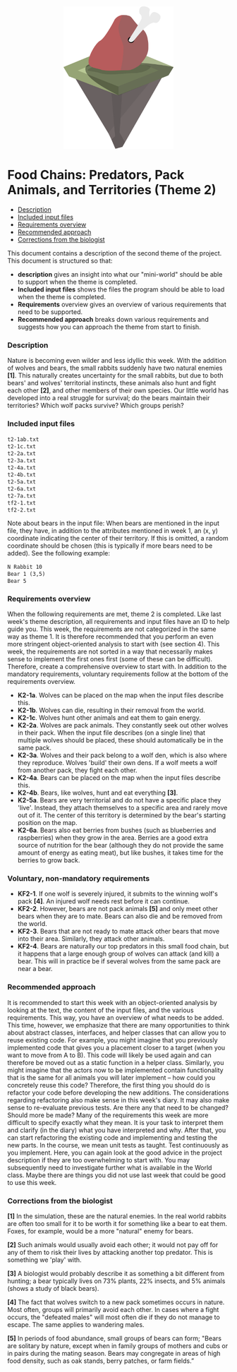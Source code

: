 <p align="center">
    <img width="250px" src="../../../images/theme-2.png"/>
</p>

# Food Chains: Predators, Pack Animals, and Territories (Theme 2)

- [Description](#description)
- [Included input files](#included-input-files)
- [Requirements overview](#requirements-overview)
- [Recommended approach](#recommended-approach)
- [Corrections from the biologist](#corrections-from-the-biologist)

This document contains a description of the second theme of the project.
This document is structured so that:
- **description** gives an insight into what our "mini-world" should be able to support when the theme is completed.
- **Included input files** shows the files the program should be able to load when the theme is completed.
- **Requirements** overview gives an overview of various requirements that need to be supported.
- **Recommended approach** breaks down various requirements and suggests how you can approach the theme from start to finish.

### Description
Nature is becoming even wilder and less idyllic this week. With the addition of wolves and bears, the small rabbits suddenly have two natural enemies **[1]**. This naturally creates uncertainty for the small rabbits, but due to both bears' and wolves' territorial instincts, these animals also hunt and fight each other **[2]**, and other members of their own species. Our little world has developed into a real struggle for survival; do the bears maintain their territories? Which wolf packs survive? Which groups perish?

### Included input files
```
t2-1ab.txt
t2-1c.txt
t2-2a.txt
t2-3a.txt
t2-4a.txt
t2-4b.txt
t2-5a.txt
t2-6a.txt
t2-7a.txt
tf2-1.txt
tf2-2.txt
```
Note about bears in the input file: When bears are mentioned in the input file, they have, in addition to the attributes mentioned in week 1, an (x, y) coordinate indicating the center of their territory. If this is omitted, a random coordinate should be chosen (this is typically if more bears need to be added). See the following example:

```
N Rabbit 10
Bear 1 (3,5)
Bear 5
```

### Requirements overview
When the following requirements are met, theme 2 is completed. Like last week's theme description, all requirements and input files have an ID to help guide you. This week, the requirements are not categorized in the same way as theme 1. It is therefore recommended that you perform an even more stringent object-oriented analysis to start with (see section 4). This week, the requirements are not sorted in a way that necessarily makes sense to implement the first ones first (some of these can be difficult). Therefore, create a comprehensive overview to start with. In addition to the mandatory requirements, voluntary requirements follow at the bottom of the requirements overview.

- **K2-1a**. Wolves can be placed on the map when the input files describe this.
- **K2-1b**. Wolves can die, resulting in their removal from the world.
- **K2-1c**. Wolves hunt other animals and eat them to gain energy.
- **K2-2a**. Wolves are pack animals. They constantly seek out other wolves in their pack. When the input file describes (on a single line) that multiple wolves should be placed, these should automatically be in the same pack.
- **K2-3a**. Wolves and their pack belong to a wolf den, which is also where they reproduce. Wolves 'build' their own dens. If a wolf meets a wolf from another pack, they fight each other.
- **K2-4a**. Bears can be placed on the map when the input files describe this.
- **K2-4b**. Bears, like wolves, hunt and eat everything **[3]**.
- **K2-5a**. Bears are very territorial and do not have a specific place they 'live'. Instead, they attach themselves to a specific area and rarely move out of it. The center of this territory is determined by the bear's starting position on the map.
- **K2-6a**. Bears also eat berries from bushes (such as blueberries and raspberries) when they grow in the area. Berries are a good extra source of nutrition for the bear (although they do not provide the same amount of energy as eating meat), but like bushes, it takes time for the berries to grow back.

### Voluntary, non-mandatory requirements
- **KF2-1**. If one wolf is severely injured, it submits to the winning wolf's pack **[4]**. An injured wolf needs rest before it can continue.
- **KF2-2**. However, bears are not pack animals **[5]** and only meet other bears when they are to mate. Bears can also die and be removed from the world.
- **KF2-3**. Bears that are not ready to mate attack other bears that move into their area. Similarly, they attack other animals.
- **KF2-4**. Bears are naturally our top predators in this small food chain, but it happens that a large enough group of wolves can attack (and kill) a bear. This will in practice be if several wolves from the same pack are near a bear.

### Recommended approach
It is recommended to start this week with an object-oriented analysis by looking at the text, the content of the input files, and the various requirements. This way, you have an overview of what needs to be added. This time, however, we emphasize that there are many opportunities to think about abstract classes, interfaces, and helper classes that can allow you to reuse existing code. For example, you might imagine that you previously implemented code that gives you a placement closer to a target (when you want to move from A to B). This code will likely be used again and can therefore be moved out as a static function in a helper class. Similarly, you might imagine that the actors now to be implemented contain functionality that is the same for all animals you will later implement – how could you concretely reuse this code? Therefore, the first thing you should do is refactor your code before developing the new additions. The considerations regarding refactoring also make sense in this week's diary. It may also make sense to re-evaluate previous tests. Are there any that need to be changed? Should more be made? Many of the requirements this week are more difficult to specify exactly what they mean. It is your task to interpret them and clarify (in the diary) what you have interpreted and why. After that, you can start refactoring the existing code and implementing and testing the new parts. In the course, we mean unit tests as taught. Test continuously as you implement. Here, you can again look at the good advice in the project description if they are too overwhelming to start with. You may subsequently need to investigate further what is available in the World class. Maybe there are things you did not use last week that could be good to use this week.

### Corrections from the biologist
**[1]** In the simulation, these are the natural enemies. In the real world rabbits are often too small for it to be worth it for something like a bear to eat them. Foxes, for example, would be a more "natural" enemy for bears.

**[2]** Such animals would usually avoid each other; it would not pay off for any of them to risk their lives by attacking another top predator. This is something we 'play' with.

**[3]** A biologist would probably describe it as something a bit different from hunting; a bear typically lives on 73% plants, 22% insects, and 5% animals (shows a study of black bears).

**[4]** The fact that wolves switch to a new pack sometimes occurs in nature. Most often, groups will primarily avoid each other. In cases where a fight occurs, the "defeated males" will most often die if they do not manage to escape. The same applies to wandering males.

**[5]** In periods of food abundance, small groups of bears can form; "Bears are solitary by nature, except when in family groups of mothers and cubs or in pairs during the mating season. Bears may congregate in areas of high food density, such as oak stands, berry patches, or farm fields.”



